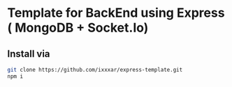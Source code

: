 # Template for BackEnd using Express ( MongoDB + Socket.Io)

## Install via

```bash
git clone https://github.com/ixxxar/express-template.git
npm i
```
